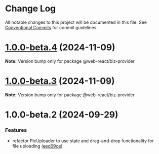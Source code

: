 # Change Log

All notable changes to this project will be documented in this file.
See [Conventional Commits](https://conventionalcommits.org) for commit guidelines.

# [1.0.0-beta.4](https://github.com/weidyg/web-react/compare/@web-react/biz-provider@1.0.0-beta.3...@web-react/biz-provider@1.0.0-beta.4) (2024-11-09)

**Note:** Version bump only for package @web-react/biz-provider

# [1.0.0-beta.3](https://github.com/weidyg/web-react/compare/@web-react/biz-provider@1.0.0-beta.2...@web-react/biz-provider@1.0.0-beta.3) (2024-11-09)

**Note:** Version bump only for package @web-react/biz-provider

# 1.0.0-beta.2 (2024-09-29)

### Features

- refactor PicUploader to use state and drag-and-drop functionality for file uploading ([eed69ce](https://github.com/weidyg/web-react/commit/eed69ce81703bed3413a8720d733caedf14e94cf))
